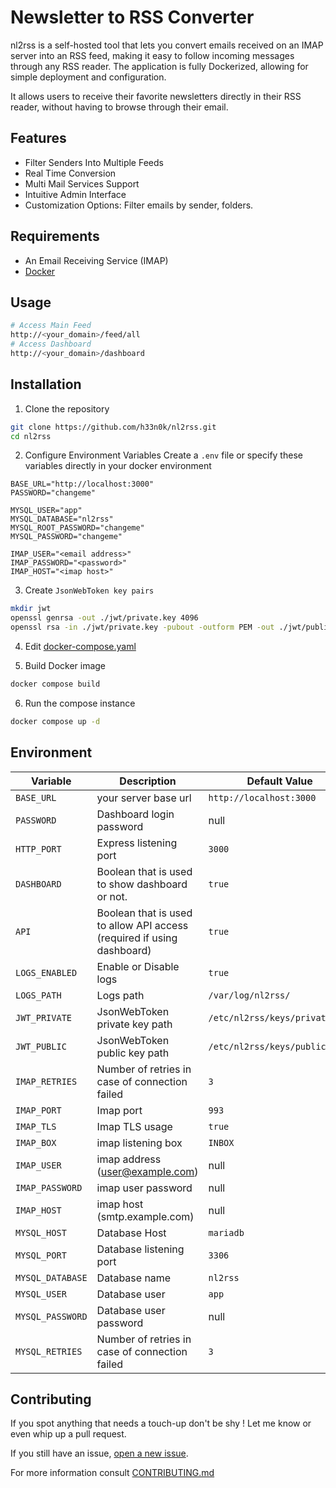 # Newsletter to RSS Converter

nl2rss is a self-hosted tool that lets you convert emails received on an IMAP server into an RSS feed, making it easy to follow incoming messages through any RSS reader. The application is fully Dockerized, allowing for simple deployment and configuration.

It allows users to receive their favorite newsletters directly in their RSS reader, without having to browse through their email.

## Features
- Filter Senders Into Multiple Feeds
- Real Time Conversion
- Multi Mail Services Support
- Intuitive Admin Interface
- Customization Options: Filter emails by sender, folders.

## Requirements
- An Email Receiving Service (IMAP)
- [Docker](https://docs.docker.com/engine/install/)

## Usage
```bash
# Access Main Feed
http://<your_domain>/feed/all
# Access Dashboard
http://<your_domain>/dashboard
```

## Installation
1. Clone the repository
```bash
git clone https://github.com/h33n0k/nl2rss.git
cd nl2rss
```
2. Configure Environment Variables
Create a `.env` file or specify these variables directly in your docker environment
```.env
BASE_URL="http://localhost:3000"
PASSWORD="changeme"

MYSQL_USER="app"
MYSQL_DATABASE="nl2rss"
MYSQL_ROOT_PASSWORD="changeme"
MYSQL_PASSWORD="changeme"

IMAP_USER="<email address>"
IMAP_PASSWORD="<password>"
IMAP_HOST="<imap host>"
```

3. Create `JsonWebToken key pairs`
```bash
mkdir jwt
openssl genrsa -out ./jwt/private.key 4096
openssl rsa -in ./jwt/private.key -pubout -outform PEM -out ./jwt/public.key
```

4. Edit [docker-compose.yaml](/docker-compose.yaml)

5. Build Docker image
```bash
docker compose build
```

6. Run the compose instance
```bash
docker compose up -d
```

## Environment

| Variable   |      Description      |  Default Value |
|----------|---------------|-------|
| `BASE_URL` |  your server base url | `http://localhost:3000` |
| `PASSWORD` | Dashboard login password | null |
| `HTTP_PORT` | Express listening port | `3000` |
| `DASHBOARD` | Boolean that is used to show dashboard or not. | `true` |
| `API` | Boolean that is used to allow API access (required if using dashboard) | `true` |
| `LOGS_ENABLED` | Enable or Disable logs | `true` |
| `LOGS_PATH` | Logs path | `/var/log/nl2rss/` |
| `JWT_PRIVATE` | JsonWebToken private key path | `/etc/nl2rss/keys/private.key` |
| `JWT_PUBLIC` | JsonWebToken public key path | `/etc/nl2rss/keys/public.key` |
| `IMAP_RETRIES` | Number of retries in case of connection failed | `3` |
| `IMAP_PORT` | Imap port | `993` |
| `IMAP_TLS` | Imap TLS usage | `true` |
| `IMAP_BOX` | imap listening box | `INBOX` |
| `IMAP_USER` | imap address (user@example.com) | null |
| `IMAP_PASSWORD` | imap user password | null |
| `IMAP_HOST` | imap host (smtp.example.com) | null |
| `MYSQL_HOST` | Database Host | `mariadb` |
| `MYSQL_PORT` | Database listening port | `3306` |
| `MYSQL_DATABASE` | Database name | `nl2rss` |
| `MYSQL_USER` | Database user | `app` |
| `MYSQL_PASSWORD` | Database user password | null |
| `MYSQL_RETRIES` | Number of retries in case of connection failed | `3` |

## Contributing

If you spot anything that needs a touch-up don't be shy !
Let me know or even whip up a pull request.

If you still have an issue, [open a new issue](https://github.com/h33n0k/nl2rss/issues).

For more information consult [CONTRIBUTING.md](/CONTRIBUTING.md)
